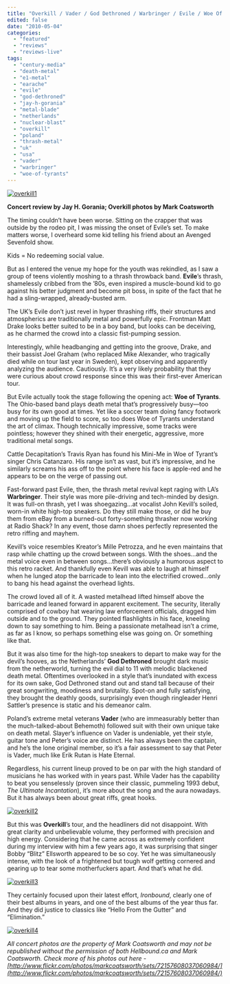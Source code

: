 ```yaml
---
title: "Overkill / Vader / God Dethroned / Warbringer / Evile / Woe Of Tyrants @ Dos Amigos, Odessa, TX, April 24, 2010"
edited: false
date: "2010-05-04"
categories:
  - "featured"
  - "reviews"
  - "reviews-live"
tags:
  - "century-media"
  - "death-metal"
  - "e1-metal"
  - "earache"
  - "evile"
  - "god-dethroned"
  - "jay-h-gorania"
  - "metal-blade"
  - "netherlands"
  - "nuclear-blast"
  - "overkill"
  - "poland"
  - "thrash-metal"
  - "uk"
  - "usa"
  - "vader"
  - "warbringer"
  - "woe-of-tyrants"
---
```


[![overkill1](http://www.hellbound.ca/wp-content/uploads/2010/05/overkill1.jpg "overkill1")](http://www.hellbound.ca/wp-content/uploads/2010/05/overkill1.jpg)

**Concert review by Jay H. Gorania; Overkill photos by Mark Coatsworth**

The timing couldn’t have been worse. Sitting on the crapper that was outside by the rodeo pit, I was missing the onset of Evile’s set. To make matters worse, I overheard some kid telling his friend about an Avenged Sevenfold show.

Kids = No redeeming social value.

But as I entered the venue my hope for the youth was rekindled, as I saw a group of teens violently moshing to a thrash throwback band. **Evile**’s thrash, shamelessly cribbed from the ’80s, even inspired a muscle-bound kid to go against his better judgment and become pit boss, in spite of the fact that he had a sling-wrapped, already-busted arm.

The UK’s Evile don’t just revel in hyper thrashing riffs, their structures and atmospherics are traditionally metal and powerfully epic. Frontman Matt Drake looks better suited to be in a boy band, but looks can be deceiving, as he charmed the crowd into a classic fist-pumping session.

Interestingly, while headbanging and getting into the groove, Drake, and their bassist Joel Graham (who replaced Mike Alexander, who tragically died while on tour last year in Sweden), kept observing and apparently analyzing the audience. Cautiously. It’s a very likely probability that they were curious about crowd response since this was their first-ever American tour.

But Evile actually took the stage following the opening act: **Woe of Tyrants**. The Ohio-based band plays death metal that’s progressively busy—too busy for its own good at times. Yet like a soccer team doing fancy footwork and moving up the field to score, so too does Woe of Tyrants understand the art of climax. Though technically impressive, some tracks were pointless; however they shined with their energetic, aggressive, more traditional metal songs.

Cattle Decapitation’s Travis Ryan has found his Mini-Me in Woe of Tyrant’s singer Chris Catanzaro. His range isn’t as vast, but it’s impressive, and he similarly screams his ass off to the point where his face is apple-red and he appears to be on the verge of passing out.

Fast-forward past Evile, then, the thrash metal revival kept raging with LA’s **Warbringer**. Their style was more pile-driving and tech-minded by design. It was full-on thrash, yet I was shoegazing...at vocalist John Kevill’s soiled, worn-in white high-top sneakers. Do they still make those, or did he buy them from eBay from a burned-out forty-something thrasher now working at Radio Shack? In any event, those damn shoes perfectly represented the retro riffing and mayhem.

Kevill’s voice resembles Kreator’s Mille Petrozza, and he even maintains that rasp while chatting up the crowd between songs. With the shoes…and the metal voice even in between songs…there’s obviously a humorous aspect to this retro racket. And thankfully even Kevill was able to laugh at himself when he lunged atop the barricade to lean into the electrified crowed…only to bang his head against the overhead lights.

The crowd loved all of it. A wasted metalhead lifted himself above the barricade and leaned forward in apparent excitement. The security, literally comprised of cowboy hat wearing law enforcement officials, dragged him outside and to the ground. They pointed flashlights in his face, kneeling down to say something to him. Being a passionate metalhead isn’t a crime, as far as I know, so perhaps something else was going on. Or something like that.

But it was also time for the high-top sneakers to depart to make way for the devil’s hooves, as the Netherlands’ **God Dethroned** brought dark music from the netherworld, turning the evil dial to 11 with melodic blackened death metal. Oftentimes overlooked in a style that’s inundated with excess for its own sake, God Dethroned stand out and stand tall because of their great songwriting, moodiness and brutality. Spot-on and fully satisfying, they brought the deathly goods, surprisingly even though ringleader Henri Sattler’s presence is static and his demeanor calm.

Poland’s extreme metal veterans **Vader** (who are immeasurably better than the much-talked-about Behemoth) followed suit with their own unique take on death metal. Slayer’s influence on Vader is undeniable, yet their style, guitar tone and Peter’s voice are distinct. He has always been the captain, and he’s the lone original member, so it’s a fair assessment to say that Peter is Vader, much like Erik Rutan is Hate Eternal.

Regardless, his current lineup proved to be on par with the high standard of musicians he has worked with in years past. While Vader has the capability to beat you senselessly (proven since their classic, pummeling 1993 debut, _The Ultimate Incantation_), it’s more about the song and the aura nowadays. But it has always been about great riffs, great hooks.

[![overkill2](http://www.hellbound.ca/wp-content/uploads/2010/05/overkill2.jpg "overkill2")](http://www.hellbound.ca/wp-content/uploads/2010/05/overkill2.jpg)

But this was **Overkill**’s tour, and the headliners did not disappoint. With great clarity and unbelievable volume, they performed with precision and high energy. Considering that he came across as extremely confident during my interview with him a few years ago, it was surprising that singer Bobby “Blitz” Ellsworth appeared to be so coy. Yet he was simultaneously intense, with the look of a frightened but tough wolf getting cornered and gearing up to tear some motherfuckers apart. And that’s what he did.

[![overkill3](http://www.hellbound.ca/wp-content/uploads/2010/05/overkill3.jpg "overkill3")](http://www.hellbound.ca/wp-content/uploads/2010/05/overkill3.jpg)

They certainly focused upon their latest effort, _Ironbound_, clearly one of their best albums in years, and one of the best albums of the year thus far. And they did justice to classics like “Hello From the Gutter” and “Elimination.”

[![overkill4](http://www.hellbound.ca/wp-content/uploads/2010/05/overkill4.jpg "overkill4")](http://www.hellbound.ca/wp-content/uploads/2010/05/overkill4.jpg)

_All concert photos are the property of Mark Coatsworth and may not be republished without the permission of both Hellbound.ca and Mark Coatsworth. Check more of his photos out here - [http://www.flickr.com/photos/markcoatsworth/sets/72157608037060984/](http://www.flickr.com/photos/markcoatsworth/sets/72157608037060984/)_
